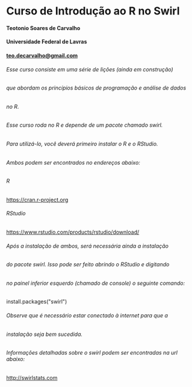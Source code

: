 # Curso de Introdução ao R no Swirl
#### Teotonio Soares de Carvalho
#### Universidade Federal de Lavras
#### teo.decarvalho@gmail.com


###### Esse curso consiste em uma série de lições (ainda em construção)
###### que abordam os princípios básicos de programação e análise de dados
###### no R.

###### Esse curso roda no R e depende de um pacote chamado swirl.
###### Para utilizá-lo, você deverá primeiro instalar o R e o RStudio.
###### Ambos podem ser encontrados no endereços abaixo:
###### R
https://cran.r-project.org

###### RStudio
https://www.rstudio.com/products/rstudio/download/


###### Após a instalação de ambos, será necessária ainda a instalação
###### do pacote swirl. Isso pode ser feito abrindo o RStudio e digitando
###### no painel inferior esquerdo (chamado de console) o seguinte comando:
install.packages("swirl")

###### Observe que é necessário estar conectado à internet para que a 
###### instalação seja bem sucedida.

###### Informações detalhadas sobre o swirl podem ser encontradas na url abaixo:
http://swirlstats.com